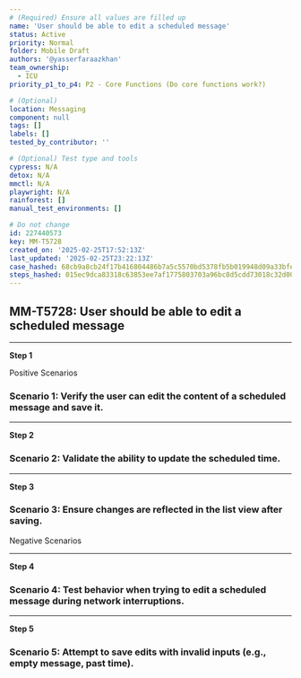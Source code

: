 ```yaml
---
# (Required) Ensure all values are filled up
name: 'User should be able to edit a scheduled message'
status: Active
priority: Normal
folder: Mobile Draft
authors: '@yasserfaraazkhan'
team_ownership:
  - ICU
priority_p1_to_p4: P2 - Core Functions (Do core functions work?)

# (Optional)
location: Messaging
component: null
tags: []
labels: []
tested_by_contributor: ''

# (Optional) Test type and tools
cypress: N/A
detox: N/A
mmctl: N/A
playwright: N/A
rainforest: []
manual_test_environments: []

# Do not change
id: 227440573
key: MM-T5728
created_on: '2025-02-25T17:52:13Z'
last_updated: '2025-02-25T23:22:13Z'
case_hashed: 68cb9a8cb24f17b416804486b7a5c5570bd5378fb5b019948d09a33bfe491f3c9c6993b222407f3c544a33f7338bb213
steps_hashed: 015ec9dca83318c63853ee7af1775803703a96bc8d5cdd73018c32d00e2e36e8ca96efda733b27ff586de12da3b3ed1b
---
```


<!-- (Auto-generated) Based on frontmatter's "key" and "name" -->

## MM-T5728: User should be able to edit a scheduled message

---

**Step 1**

Positive Scenarios

### Scenario 1: Verify the user can edit the content of a scheduled message and save it.

---

**Step 2**

### Scenario 2: Validate the ability to update the scheduled time.

---

**Step 3**

### Scenario 3: Ensure changes are reflected in the list view after saving.

Negative Scenarios

---

**Step 4**

### Scenario 4: Test behavior when trying to edit a scheduled message during network interruptions.

---

**Step 5**

### Scenario 5: Attempt to save edits with invalid inputs (e.g., empty message, past time).
